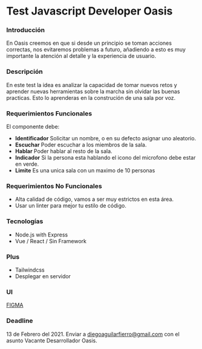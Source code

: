 # Test Javascript Developer Oasis

### Introducción
En Oasis creemos en que si desde un principio se toman acciones correctas, nos evitaremos problemas a futuro, añadiendo a esto es muy importante la atención al detalle y la experiencia de usuario.

### Descripción
En este test la idea es analizar la capacidad de tomar nuevos retos y aprender nuevas herramientas sobre la marcha sin olvidar las buenas practicas. Esto lo aprenderas en la construción de una sala por voz.

### Requerimientos Funcionales
El componente debe:

- **Identificador** Solicitar un nombre, o en su defecto asignar uno aleatorio.
- **Escuchar** Poder escuchar a los miembros de la sala.
- **Hablar** Poder hablar al resto de la sala.
- **Indicador** Si la persona esta hablando el icono del microfono debe estar en verde.
- **Limite** Es una unica sala con un maximo de 10 personas

### Requerimientos No Funcionales
- Alta calidad de código, vamos a ser muy estrictos en esta área.
- Usar un linter para mejor tu estilo de código.

### Tecnologías
- Node.js with Express
- Vue / React / Sin Framework

### Plus
- Tailwindcss
- Desplegar en servidor

### UI
[FIGMA](https://www.figma.com/file/sgiNm4JfrPVKMBv2vwBgMR/strema-audio?node-id=0%3A1)

### Deadline
13 de Febrero del 2021.
Enviar a diegoaguilarfierro@gmail.com con el asunto Vacante Desarrollador Oasis.
